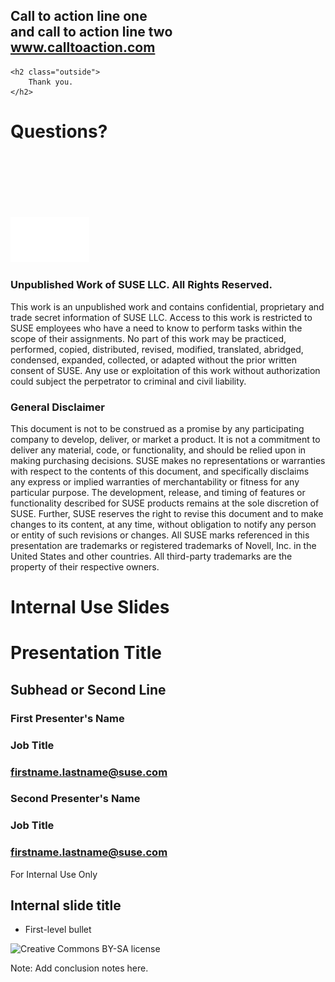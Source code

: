<!-- .slide: data-state="normal" id="call-to-action" data-menu-title="Call to action" -->
<div class="call-to-action">
    <h2 class="inside">
        Call to action line one <br />
        and call to action line two <br />
        <a href="http://www.calltoaction.com">www.calltoaction.com</a>
    </h2>

    <h2 class="outside">
        Thank you.
    </h2>
</div>


<!-- .slide: data-state="section-break" data-menu-title="Q & A" id="Q-and-A" -->
# Questions?


<!-- .slide: data-menu-title="SUSE logo" id="SUSE-logo" data-state="green-bg" -->
<img src="images/SUSE/SUSE-logo-white.png"
     alt="SUSE&reg; logo"
     style="width: 25%; height: 25%; margin-top: 20%;"
     class="full-slide" />


<!-- .slide: data-menu-title="Disclaimers" id="disclaimers" data-state="green-bg" -->

### Unpublished Work of SUSE LLC. All Rights Reserved.

This work is an unpublished work and contains confidential,
proprietary and trade secret information of SUSE LLC.  Access to this
work is restricted to SUSE employees who have a need to know to
perform tasks within the scope of their assignments.  No part of this
work may be practiced, performed, copied, distributed, revised,
modified, translated, abridged, condensed, expanded, collected, or
adapted without the prior written consent of SUSE.  Any use or
exploitation of this work without authorization could subject the
perpetrator to criminal and civil liability.

### General Disclaimer

This document is not to be construed as a promise by any participating
company to develop, deliver, or market a product.  It is not a
commitment to deliver any material, code, or functionality, and should
be relied upon in making purchasing decisions.  SUSE makes no
representations or warranties with respect to the contents of this
document, and specifically disclaims any express or implied warranties
of merchantability or fitness for any particular purpose.  The
development, release, and timing of features or functionality
described for SUSE products remains at the sole discretion of SUSE.
Further, SUSE reserves the right to revise this document and to make
changes to its content, at any time, without obligation to notify any
person or entity of such revisions or changes.  All SUSE marks
referenced in this presentation are trademarks or registered
trademarks of Novell, Inc. in the United States and other countries.
All third-party trademarks are the property of their respective
owners.


<!-- .slide: data-state="section-break" id="internal-use-slides" data-timing="10s" -->
# Internal Use Slides


<!-- .slide: data-state="cover" id="internal-cover-page" data-timing="20" -->
<div class="title">
    <h1>Presentation Title</h1>
    <h2>Subhead or Second Line</h2>
</div>

<div class="row presenters">
    <div class="presenter presenter-1">
        <h3 class="name">First Presenter's Name</h3>
        <h3 class="job-title">Job Title</h3>
        <h3 class="email"><a href="mailto:firstname.lastname@suse.com">firstname.lastname@suse.com</a></h3>
    </div>
    <div class="presenter presenter-2">
        <h3 class="name">Second Presenter's Name</h3>
        <h3 class="job-title">Job Title</h3>
        <h3 class="email"><a href="mailto:firstname.lastname@suse.com">firstname.lastname@suse.com</a></h3>
    </div>
</div>

<div class="warning-footer">
    For Internal Use Only
</div>


<!-- .slide: data-state="normal" id="internal-normal-slide" data-timing="20s" data-menu-title="Internal text slide" -->
## Internal slide title

*   First-level bullet


<!-- .slide: data-menu-title="License" id="license" data-state="blank-slide" -->
<div class="full-slide vcenter">
    <img src="images/by-sa.svg"
         alt="Creative Commons BY-SA license" />
</div>

Note: Add conclusion notes here.
